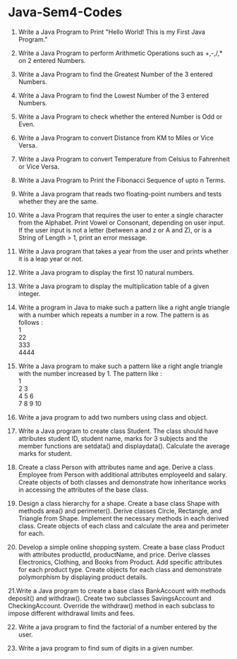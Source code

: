 # Java-Sem4-Codes

1. Write a Java Program to Print "Hello World! This is my First Java Program."

2. Write a Java Program to perform Arithmetic Operations such as +,-,/,\* on 2 entered Numbers.

3. Write a Java Program to find the Greatest Number of the 3 entered Numbers.

4. Write a Java Program to find the Lowest Number of the 3 entered Numbers.

5. Write a Java Program to check whether the entered Number is Odd or Even.

6. Write a Java Program to convert Distance from KM to Miles or Vice Versa.

7. Write a Java Program to convert Temperature from Celsius to Fahrenheit or Vice Versa.

8. Write a Java Program to Print the Fibonacci Sequence of upto n Terms.

9. Write a Java program that reads two floating-point numbers and tests whether they are the same.

10. Write a Java Program that requires the user to enter a single character from the Alphabet. Print Vowel or Consonant, depending on user input. If the user input is not a letter (between a and z or A and Z), or is a String of Length > 1, print an error message.

11. Write a Java program that takes a year from the user and prints whether it is a leap year or not.

12. Write a Java program to display the first 10 natural numbers.

13. Write a Java program to display the multiplication table of a given integer.

14. Write a program in Java to make such a pattern like a right angle triangle with a number which repeats a number in a row.
	The pattern is as follows :\
	1\
	22\
	333\
	4444

15. Write a Java program to make such a pattern like a right angle triangle with the number increased by 1.
	The pattern like :\
	1\
	2 3\
	4 5 6\
	7 8 9 10 

16. Write a java program to add two numbers using class and object.

17. Write a Java program to create class Student. The class should have attributes student ID, student name, marks for 3 subjects and the member functions are setdata() and displaydata(). Calculate the average marks for student.

18. Create a class Person with attributes name and age. Derive a class Employee from Person with additional attributes employeeId and salary. Create objects of both classes and demonstrate how inheritance works in accessing the attributes of the base class.

19. Design a class hierarchy for a shape. Create a base class Shape with methods area() and perimeter(). Derive classes Circle, Rectangle, and Triangle from Shape. Implement the necessary methods in each derived class. Create objects of each class and calculate the area and perimeter for each.

20. Develop a simple online shopping system. Create a base class Product with attributes productId, productName, and price. Derive classes Electronics, Clothing, and Books from Product. Add specific attributes for each product type. Create objects for each class and demonstrate polymorphism by displaying product details.

21.Write a Java program to create a base class BankAccount with methods deposit() and withdraw(). Create two subclasses SavingsAccount and CheckingAccount. Override the withdraw() method in each subclass to impose different withdrawal limits and fees. 

22. Write a java program to find the factorial of a number entered by the user. 

23. Write a java program to find sum of digits in a given number.




